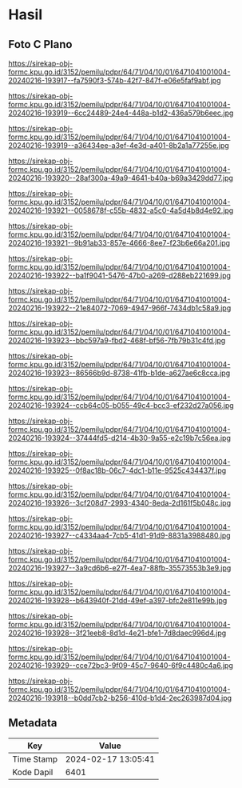# Hasil

## Foto C Plano

https://sirekap-obj-formc.kpu.go.id/3152/pemilu/pdpr/64/71/04/10/01/6471041001004-20240216-193917--fa7590f3-574b-42f7-847f-e06e5faf9abf.jpg

https://sirekap-obj-formc.kpu.go.id/3152/pemilu/pdpr/64/71/04/10/01/6471041001004-20240216-193919--6cc24489-24e4-448a-b1d2-436a579b6eec.jpg

https://sirekap-obj-formc.kpu.go.id/3152/pemilu/pdpr/64/71/04/10/01/6471041001004-20240216-193919--a36434ee-a3ef-4e3d-a401-8b2a1a77255e.jpg

https://sirekap-obj-formc.kpu.go.id/3152/pemilu/pdpr/64/71/04/10/01/6471041001004-20240216-193920--28af300a-49a9-4641-b40a-b69a3429dd77.jpg

https://sirekap-obj-formc.kpu.go.id/3152/pemilu/pdpr/64/71/04/10/01/6471041001004-20240216-193921--0058678f-c55b-4832-a5c0-4a5d4b8d4e92.jpg

https://sirekap-obj-formc.kpu.go.id/3152/pemilu/pdpr/64/71/04/10/01/6471041001004-20240216-193921--9b91ab33-857e-4666-8ee7-f23b6e66a201.jpg

https://sirekap-obj-formc.kpu.go.id/3152/pemilu/pdpr/64/71/04/10/01/6471041001004-20240216-193922--ba1f9041-5476-47b0-a269-d288eb221699.jpg

https://sirekap-obj-formc.kpu.go.id/3152/pemilu/pdpr/64/71/04/10/01/6471041001004-20240216-193922--21e84072-7069-4947-966f-7434db1c58a9.jpg

https://sirekap-obj-formc.kpu.go.id/3152/pemilu/pdpr/64/71/04/10/01/6471041001004-20240216-193923--bbc597a9-fbd2-468f-bf56-7fb79b31c4fd.jpg

https://sirekap-obj-formc.kpu.go.id/3152/pemilu/pdpr/64/71/04/10/01/6471041001004-20240216-193923--86566b9d-8738-41fb-b1de-a627ae6c8cca.jpg

https://sirekap-obj-formc.kpu.go.id/3152/pemilu/pdpr/64/71/04/10/01/6471041001004-20240216-193924--ccb64c05-b055-49c4-bcc3-ef232d27a056.jpg

https://sirekap-obj-formc.kpu.go.id/3152/pemilu/pdpr/64/71/04/10/01/6471041001004-20240216-193924--37444fd5-d214-4b30-9a55-e2c19b7c56ea.jpg

https://sirekap-obj-formc.kpu.go.id/3152/pemilu/pdpr/64/71/04/10/01/6471041001004-20240216-193925--0f8ac18b-06c7-4dc1-b11e-9525c434437f.jpg

https://sirekap-obj-formc.kpu.go.id/3152/pemilu/pdpr/64/71/04/10/01/6471041001004-20240216-193926--3cf208d7-2993-4340-8eda-2d161f5b048c.jpg

https://sirekap-obj-formc.kpu.go.id/3152/pemilu/pdpr/64/71/04/10/01/6471041001004-20240216-193927--c4334aa4-7cb5-41d1-91d9-8831a3988480.jpg

https://sirekap-obj-formc.kpu.go.id/3152/pemilu/pdpr/64/71/04/10/01/6471041001004-20240216-193927--3a9cd6b6-e27f-4ea7-88fb-35573553b3e9.jpg

https://sirekap-obj-formc.kpu.go.id/3152/pemilu/pdpr/64/71/04/10/01/6471041001004-20240216-193928--b643940f-21dd-49ef-a397-bfc2e811e99b.jpg

https://sirekap-obj-formc.kpu.go.id/3152/pemilu/pdpr/64/71/04/10/01/6471041001004-20240216-193928--3f21eeb8-8d1d-4e21-bfe1-7d8daec996d4.jpg

https://sirekap-obj-formc.kpu.go.id/3152/pemilu/pdpr/64/71/04/10/01/6471041001004-20240216-193929--cce72bc3-9f09-45c7-9640-6f9c4480c4a6.jpg

https://sirekap-obj-formc.kpu.go.id/3152/pemilu/pdpr/64/71/04/10/01/6471041001004-20240216-193918--b0dd7cb2-b256-410d-b1d4-2ec263987d04.jpg


## Metadata

| Key        | Value               |
| ---------- | ------------------- |
| Time Stamp | 2024-02-17 13:05:41 |
| Kode Dapil | 6401                |



